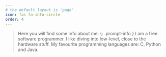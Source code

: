 ```yaml
---
# the default layout is 'page'
icon: fas fa-info-circle
order: 4
---
```


> Here you will find some info about me.
{: .prompt-info }
I am a free software programmer. I like diving into low-level, close to the hardware stuff. My favourite programming languages are: C, Python and Java.